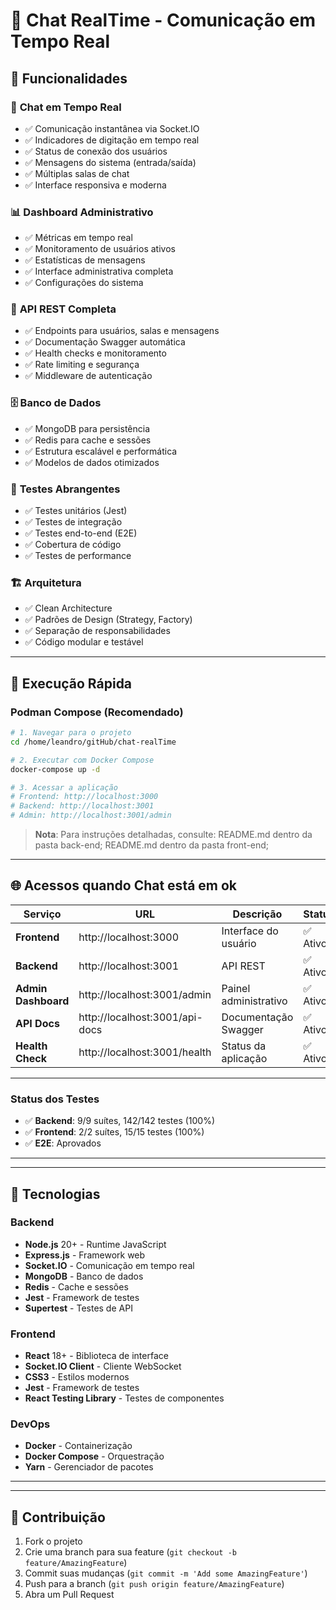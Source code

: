 # 💬 Chat RealTime - Comunicação em Tempo Real

## 🎯 **Funcionalidades**

### 💬 **Chat em Tempo Real**
- ✅ Comunicação instantânea via Socket.IO
- ✅ Indicadores de digitação em tempo real
- ✅ Status de conexão dos usuários
- ✅ Mensagens do sistema (entrada/saída)
- ✅ Múltiplas salas de chat
- ✅ Interface responsiva e moderna

### 📊 **Dashboard Administrativo**
- ✅ Métricas em tempo real
- ✅ Monitoramento de usuários ativos
- ✅ Estatísticas de mensagens
- ✅ Interface administrativa completa
- ✅ Configurações do sistema

### 🔧 **API REST Completa**
- ✅ Endpoints para usuários, salas e mensagens
- ✅ Documentação Swagger automática
- ✅ Health checks e monitoramento
- ✅ Rate limiting e segurança
- ✅ Middleware de autenticação

### 🗄️ **Banco de Dados**
- ✅ MongoDB para persistência
- ✅ Redis para cache e sessões
- ✅ Estrutura escalável e performática
- ✅ Modelos de dados otimizados

### 🧪 **Testes Abrangentes**
- ✅ Testes unitários (Jest)
- ✅ Testes de integração
- ✅ Testes end-to-end (E2E)
- ✅ Cobertura de código
- ✅ Testes de performance

### 🏗️ **Arquitetura**
- ✅ Clean Architecture
- ✅ Padrões de Design (Strategy, Factory)
- ✅ Separação de responsabilidades
- ✅ Código modular e testável

---

## 🚀 **Execução Rápida**

### **Podman Compose (Recomendado)**
```bash
# 1. Navegar para o projeto
cd /home/leandro/gitHub/chat-realTime

# 2. Executar com Docker Compose
docker-compose up -d

# 3. Acessar a aplicação
# Frontend: http://localhost:3000
# Backend: http://localhost:3001
# Admin: http://localhost:3001/admin
```

> **Nota**: Para instruções detalhadas, consulte:
  README.md dentro da pasta back-end;
  README.md dentro da pasta front-end;
---

## 🌐 **Acessos quando Chat está em ok**

| Serviço | URL | Descrição | Status |
|---------|-----|-----------|--------|
| **Frontend** | http://localhost:3000 | Interface do usuário | ✅ Ativo |
| **Backend** | http://localhost:3001 | API REST | ✅ Ativo |
| **Admin Dashboard** | http://localhost:3001/admin | Painel administrativo | ✅ Ativo |
| **API Docs** | http://localhost:3001/api-docs | Documentação Swagger | ✅ Ativo |
| **Health Check** | http://localhost:3001/health | Status da aplicação | ✅ Ativo |

---

### **Status dos Testes**
- ✅ **Backend**: 9/9 suítes, 142/142 testes (100%)
- ✅ **Frontend**: 2/2 suítes, 15/15 testes (100%)
- ✅ **E2E**: Aprovados

---

---

## 🔧 **Tecnologias**

### **Backend**
- **Node.js** 20+ - Runtime JavaScript
- **Express.js** - Framework web
- **Socket.IO** - Comunicação em tempo real
- **MongoDB** - Banco de dados
- **Redis** - Cache e sessões
- **Jest** - Framework de testes
- **Supertest** - Testes de API

### **Frontend**
- **React** 18+ - Biblioteca de interface
- **Socket.IO Client** - Cliente WebSocket
- **CSS3** - Estilos modernos
- **Jest** - Framework de testes
- **React Testing Library** - Testes de componentes

### **DevOps**
- **Docker** - Containerização
- **Docker Compose** - Orquestração
- **Yarn** - Gerenciador de pacotes

---

---

## 👥 **Contribuição**

1. Fork o projeto
2. Crie uma branch para sua feature (`git checkout -b feature/AmazingFeature`)
3. Commit suas mudanças (`git commit -m 'Add some AmazingFeature'`)
4. Push para a branch (`git push origin feature/AmazingFeature`)
5. Abra um Pull Request
